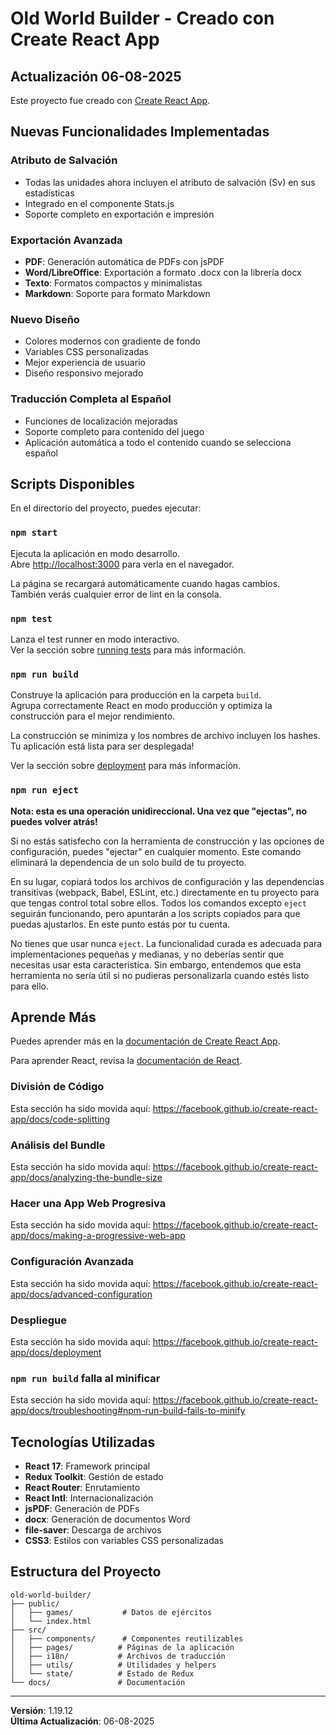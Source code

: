 # Old World Builder - Creado con Create React App

## Actualización 06-08-2025

Este proyecto fue creado con [Create React App](https://github.com/facebook/create-react-app).

## Nuevas Funcionalidades Implementadas

### Atributo de Salvación
- Todas las unidades ahora incluyen el atributo de salvación (Sv) en sus estadísticas
- Integrado en el componente Stats.js
- Soporte completo en exportación e impresión

### Exportación Avanzada
- **PDF**: Generación automática de PDFs con jsPDF
- **Word/LibreOffice**: Exportación a formato .docx con la librería docx
- **Texto**: Formatos compactos y minimalistas
- **Markdown**: Soporte para formato Markdown

### Nuevo Diseño
- Colores modernos con gradiente de fondo
- Variables CSS personalizadas
- Mejor experiencia de usuario
- Diseño responsivo mejorado

### Traducción Completa al Español
- Funciones de localización mejoradas
- Soporte completo para contenido del juego
- Aplicación automática a todo el contenido cuando se selecciona español

## Scripts Disponibles

En el directorio del proyecto, puedes ejecutar:

### `npm start`

Ejecuta la aplicación en modo desarrollo.\
Abre [http://localhost:3000](http://localhost:3000) para verla en el navegador.

La página se recargará automáticamente cuando hagas cambios.\
También verás cualquier error de lint en la consola.

### `npm test`

Lanza el test runner en modo interactivo.\
Ver la sección sobre [running tests](https://facebook.github.io/create-react-app/docs/running-tests) para más información.

### `npm run build`

Construye la aplicación para producción en la carpeta `build`.\
Agrupa correctamente React en modo producción y optimiza la construcción para el mejor rendimiento.

La construcción se minimiza y los nombres de archivo incluyen los hashes.\
Tu aplicación está lista para ser desplegada!

Ver la sección sobre [deployment](https://facebook.github.io/create-react-app/docs/deployment) para más información.

### `npm run eject`

**Nota: esta es una operación unidireccional. Una vez que "ejectas", no puedes volver atrás!**

Si no estás satisfecho con la herramienta de construcción y las opciones de configuración, puedes "ejectar" en cualquier momento. Este comando eliminará la dependencia de un solo build de tu proyecto.

En su lugar, copiará todos los archivos de configuración y las dependencias transitivas (webpack, Babel, ESLint, etc.) directamente en tu proyecto para que tengas control total sobre ellos. Todos los comandos excepto `eject` seguirán funcionando, pero apuntarán a los scripts copiados para que puedas ajustarlos. En este punto estás por tu cuenta.

No tienes que usar nunca `eject`. La funcionalidad curada es adecuada para implementaciones pequeñas y medianas, y no deberías sentir que necesitas usar esta característica. Sin embargo, entendemos que esta herramienta no sería útil si no pudieras personalizarla cuando estés listo para ello.

## Aprende Más

Puedes aprender más en la [documentación de Create React App](https://facebook.github.io/create-react-app/docs/getting-started).

Para aprender React, revisa la [documentación de React](https://reactjs.org/).

### División de Código

Esta sección ha sido movida aquí: https://facebook.github.io/create-react-app/docs/code-splitting

### Análisis del Bundle

Esta sección ha sido movida aquí: https://facebook.github.io/create-react-app/docs/analyzing-the-bundle-size

### Hacer una App Web Progresiva

Esta sección ha sido movida aquí: https://facebook.github.io/create-react-app/docs/making-a-progressive-web-app

### Configuración Avanzada

Esta sección ha sido movida aquí: https://facebook.github.io/create-react-app/docs/advanced-configuration

### Despliegue

Esta sección ha sido movida aquí: https://facebook.github.io/create-react-app/docs/deployment

### `npm run build` falla al minificar

Esta sección ha sido movida aquí: https://facebook.github.io/create-react-app/docs/troubleshooting#npm-run-build-fails-to-minify

## Tecnologías Utilizadas

- **React 17**: Framework principal
- **Redux Toolkit**: Gestión de estado
- **React Router**: Enrutamiento
- **React Intl**: Internacionalización
- **jsPDF**: Generación de PDFs
- **docx**: Generación de documentos Word
- **file-saver**: Descarga de archivos
- **CSS3**: Estilos con variables CSS personalizadas

## Estructura del Proyecto

```
old-world-builder/
├── public/
│   ├── games/           # Datos de ejércitos
│   └── index.html
├── src/
│   ├── components/      # Componentes reutilizables
│   ├── pages/          # Páginas de la aplicación
│   ├── i18n/           # Archivos de traducción
│   ├── utils/          # Utilidades y helpers
│   └── state/          # Estado de Redux
└── docs/               # Documentación
```

---

**Versión**: 1.19.12  
**Última Actualización**: 06-08-2025
